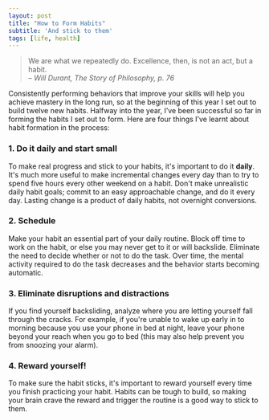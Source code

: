 ```yaml
---
layout: post
title: "How to Form Habits"
subtitle: 'And stick to them'
tags: [life, health]
---
```


> We are what we repeatedly do. Excellence, then, is not an act, but a habit.
  <br/>– <cite>Will Durant, The Story of Philosophy, p. 76</cite>

Consistently performing behaviors that improve your skills will help you achieve mastery in the long run, so at the beginning of this year I set out to build twelve new habits. Halfway into the year, I’ve been successful so far in forming the habits I set out to form. Here are four things I’ve learnt about habit formation in the process:

### 1. Do it daily and start small
  To make real progress and stick to your habits, it's important to do it **daily**. It's much more useful to make incremental changes every day than to try to spend five hours every other weekend on a habit. Don't make unrealistic daily habit goals; commit to an easy approachable change, and do it every day. Lasting change is a product of daily habits, not overnight conversions.
### 2. Schedule
  Make your habit an essential part of your daily routine. Block off time to work on the habit, or else you may never get to it or will backslide. Eliminate the need to decide whether or not to do the task. Over time, the mental activity required to do the task decreases and the behavior starts becoming automatic.
### 3. Eliminate disruptions and distractions
  If you find yourself backsliding, analyze where you are letting yourself fall through the cracks. For example, if you're unable to wake up early in to morning because you use your phone in bed at night, leave your phone beyond your reach when you go to bed (this may also help prevent you from snoozing your alarm).
### 4. Reward yourself!
  To make sure the habit sticks, it's important to reward yourself every time you finish practicing your habit. Habits can be tough to build, so making your brain crave the reward and trigger the routine is a good way to stick to them.